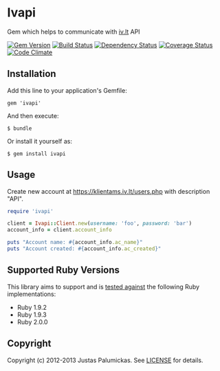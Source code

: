 # Ivapi

Gem which helps to communicate with [iv.lt][] API

[![Gem Version](https://badge.fury.io/rb/ivapi.png)][rubygems]
[![Build Status](https://secure.travis-ci.org/jpalumickas/ivapi.png?branch=master)][travis]
[![Dependency Status](https://gemnasium.com/jpalumickas/ivapi.png?travis)][gemnasium]
[![Coverage Status](https://coveralls.io/repos/jpalumickas/ivapi/badge.png?branch=master)][coveralls]
[![Code Climate](https://codeclimate.com/github/jpalumickas/ivapi.png)][codeclimate]

## Installation

Add this line to your application's Gemfile:

    gem 'ivapi'

And then execute:

    $ bundle

Or install it yourself as:

    $ gem install ivapi

## Usage

Create new account at https://klientams.iv.lt/users.php with description "API".

```ruby
require 'ivapi'

client = Ivapi::Client.new(username: 'foo', password: 'bar')
account_info = client.account_info

puts "Account name: #{account_info.ac_name}"
puts "Account created: #{account_info.ac_created}"
```

## Supported Ruby Versions

This library aims to support and is [tested against][travis] the following Ruby
implementations:

* Ruby 1.9.2
* Ruby 1.9.3
* Ruby 2.0.0

## Copyright
Copyright (c) 2012-2013 Justas Palumickas.
See [LICENSE][] for details.

[rubygems]: https://rubygems.org/gems/ivapi
[travis]: http://travis-ci.org/jpalumickas/ivapi
[gemnasium]: https://gemnasium.com/jpalumickas/ivapi
[coveralls]: https://coveralls.io/r/jpalumickas/ivapi
[codeclimate]: https://codeclimate.com/github/jpalumickas/ivapi

[iv.lt]: http://www.iv.lt
[license]: LICENSE.md
